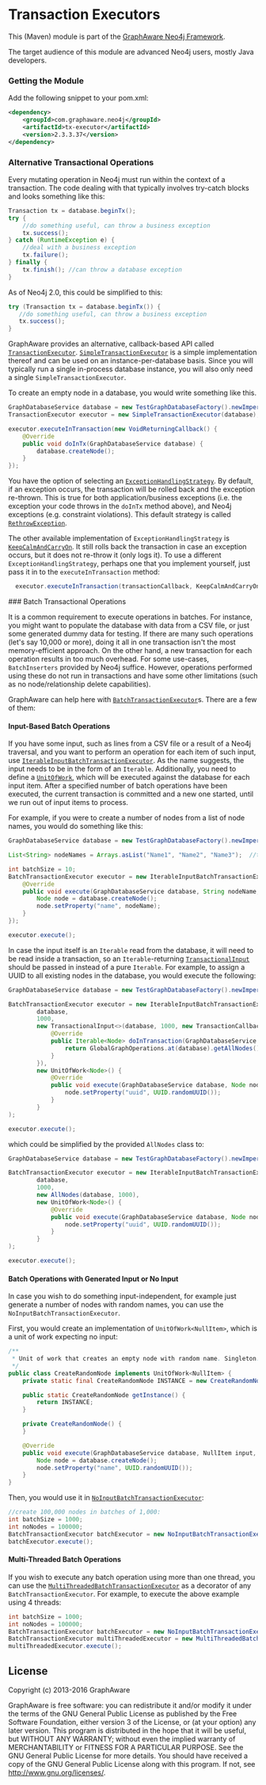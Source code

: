 Transaction Executors
=====================

This (Maven) module is part of the [GraphAware Neo4j Framework](https://github.com/graphaware/neo4j-framework).

The target audience of this module are advanced Neo4j users, mostly Java developers.

### Getting the Module

Add the following snippet to your pom.xml:

```xml
<dependency>
    <groupId>com.graphaware.neo4j</groupId>
    <artifactId>tx-executor</artifactId>
    <version>2.3.3.37</version>
</dependency>
```

### Alternative Transactional Operations

Every mutating operation in Neo4j must run within the context of a transaction. The code dealing with that typically
involves try-catch blocks and looks something like this:

 ```java
 Transaction tx = database.beginTx();
 try {
     //do something useful, can throw a business exception
     tx.success();
 } catch (RuntimeException e) {
     //deal with a business exception
     tx.failure();
 } finally {
     tx.finish(); //can throw a database exception
 }
 ```

 As of Neo4j 2.0, this could be simplified to this:

 ```java
try (Transaction tx = database.beginTx()) {
    //do something useful, can throw a business exception
    tx.success();
}
 ```

GraphAware provides an alternative, callback-based API called [`TransactionExecutor`](http://graphaware.com/site/framework/latest/apidocs/com/graphaware/tx/executor/single/TransactionExecutor.html).
[`SimpleTransactionExecutor`](http://graphaware.com/site/framework/latest/apidocs/com/graphaware/tx/executor/single/SimpleTransactionExecutor.html) is a simple implementation thereof and can be used on an instance-per-database basis.
 Since you will typically run a single in-process database instance, you will also only need a single `SimpleTransactionExecutor`.

To create an empty node in a database, you would write something like this.

```java
GraphDatabaseService database = new TestGraphDatabaseFactory().newImpermanentDatabase(); //only for demo, use your own persistent one!
TransactionExecutor executor = new SimpleTransactionExecutor(database);

executor.executeInTransaction(new VoidReturningCallback() {
    @Override
    public void doInTx(GraphDatabaseService database) {
        database.createNode();
    }
});
```

You have the option of selecting an [`ExceptionHandlingStrategy`](http://graphaware.com/site/framework/latest/apidocs/com/graphaware/tx/executor/single/ExceptionHandlingStrategy.html). By default, if an exception occurs, the transaction will be
 rolled back and the exception re-thrown. This is true for both application/business exceptions (i.e. the exception your
 code throws in the `doInTx` method above), and Neo4j exceptions (e.g. constraint violations). This default strategy is
 called [`RethrowException`](http://graphaware.com/site/framework/latest/apidocs/com/graphaware/tx/executor/single/RethrowException.html).

The other available implementation of `ExceptionHandlingStrategy` is [`KeepCalmAndCarryOn`](http://graphaware.com/site/framework/latest/apidocs/com/graphaware/tx/executor/single/KeepCalmAndCarryOn.html). It still rolls back the transaction
in case an exception occurs, but it does not re-throw it (only logs it). To use a different `ExceptionHandlingStrategy`, perhaps
  one that you implement yourself, just pass it in to the `executeInTransaction` method:

```java
  executor.executeInTransaction(transactionCallback, KeepCalmAndCarryOn.getInstance());
```

<a name="batch-tx"/>
### Batch Transactional Operations

It is a common requirement to execute operations in batches. For instance, you might want to populate the database with
data from a CSV file, or just some generated dummy data for testing. If there are many such operations (let's say 10,000
or more), doing it all in one transaction isn't the most memory-efficient approach. On the other hand, a new transaction
for each operation results in too much overhead. For some use-cases, `BatchInserters` provided by Neo4j suffice. However,
operations performed using these do not run in transactions and have some other limitations (such as no node/relationship
 delete capabilities).

GraphAware can help here with [`BatchTransactionExecutor`](http://graphaware.com/site/framework/latest/apidocs/com/graphaware/tx/executor/batch/BatchTransactionExecutor.html)s. There are a few of them:

#### Input-Based Batch Operations

If you have some input, such as lines from a CSV file or a result of a Neo4j traversal, and you want to perform an operation
for each item of such input, use [`IterableInputBatchTransactionExecutor`](http://graphaware.com/site/framework/latest/apidocs/com/graphaware/tx/executor/batch/IterableInputBatchTransactionExecutor.html). As the name suggests, the input needs to be in the form
of an `Iterable`. Additionally, you need to define a [`UnitOfWork`](http://graphaware.com/site/framework/latest/apidocs/com/graphaware/tx/executor/batch/UnitOfWork.html), which will be executed against the database for each
input item. After a specified number of batch operations have been executed, the current transaction is committed and a
new one started, until we run out of input items to process.

For example, if you were to create a number of nodes from a list of node names, you would do something like this:

```java
GraphDatabaseService database = new TestGraphDatabaseFactory().newImpermanentDatabase(); //only for demo, use your own persistent one!

List<String> nodeNames = Arrays.asList("Name1", "Name2", "Name3");  //there will be many more

int batchSize = 10;
BatchTransactionExecutor executor = new IterableInputBatchTransactionExecutor<>(database, batchSize, nodeNames, new UnitOfWork<String>() {
    @Override
    public void execute(GraphDatabaseService database, String nodeName, int batchNumber, int stepNumber) {
        Node node = database.createNode();
        node.setProperty("name", nodeName);
    }
});

executor.execute();
```

In case the input itself is an `Iterable` read from the database, it will need to be read inside a transaction, so an
`Iterable`-returning [`TransactionalInput`](http://graphaware.com/site/framework/latest/apidocs/com/graphaware/tx/executor/input/TransactionalInput.html) should be passed in instead of a pure `Iterable`. For example, to assign a
 UUID to all existing nodes in the database, you would execute the following:

```java
GraphDatabaseService database = new TestGraphDatabaseFactory().newImpermanentDatabase(); //only for demo, use your own persistent one!

BatchTransactionExecutor executor = new IterableInputBatchTransactionExecutor<>(
        database,
        1000,
        new TransactionalInput<>(database, 1000, new TransactionCallback<Iterable<Node>>() {
            @Override
            public Iterable<Node> doInTransaction(GraphDatabaseService database) throws Exception {
                return GlobalGraphOperations.at(database).getAllNodes();
            }
        }),
        new UnitOfWork<Node>() {
            @Override
            public void execute(GraphDatabaseService database, Node node, int batchNumber, int stepNumber) {
                node.setProperty("uuid", UUID.randomUUID());
            }
        }
);

executor.execute();
```

which could be simplified by the provided `AllNodes` class to:

```java
GraphDatabaseService database = new TestGraphDatabaseFactory().newImpermanentDatabase(); //only for demo, use your own persistent one!

BatchTransactionExecutor executor = new IterableInputBatchTransactionExecutor<>(
        database,
        1000,
        new AllNodes(database, 1000),
        new UnitOfWork<Node>() {
            @Override
            public void execute(GraphDatabaseService database, Node node, int batchNumber, int stepNumber) {
                node.setProperty("uuid", UUID.randomUUID());
            }
        }
);

executor.execute();
```

#### Batch Operations with Generated Input or No Input

In case you wish to do something input-independent, for example just generate a number of nodes with random names, you
can use the `NoInputBatchTransactionExecutor`.

First, you would create an implementation of `UnitOfWork<NullItem>`, which is a unit of work expecting no input:

```java
/**
 * Unit of work that creates an empty node with random name. Singleton.
 */
public class CreateRandomNode implements UnitOfWork<NullItem> {
    private static final CreateRandomNode INSTANCE = new CreateRandomNode();

    public static CreateRandomNode getInstance() {
        return INSTANCE;
    }

    private CreateRandomNode() {
    }

    @Override
    public void execute(GraphDatabaseService database, NullItem input, int batchNumber, int stepNumber) {
        Node node = database.createNode();
        node.setProperty("name", UUID.randomUUID());
    }
}
```

Then, you would use it in [`NoInputBatchTransactionExecutor`](http://graphaware.com/site/framework/latest/apidocs/com/graphaware/tx/executor/batch/NoInputBatchTransactionExecutor.html):

```java
//create 100,000 nodes in batches of 1,000:
int batchSize = 1000;
int noNodes = 100000;
BatchTransactionExecutor batchExecutor = new NoInputBatchTransactionExecutor(database, batchSize, noNodes, CreateRandomNode.getInstance());
batchExecutor.execute();
```

#### Multi-Threaded Batch Operations

If you wish to execute any batch operation using more than one thread, you can use the [`MultiThreadedBatchTransactionExecutor`](http://graphaware.com/site/framework/latest/apidocs/com/graphaware/tx/executor/batch/MultiThreadedBatchTransactionExecutor.html)
 as a decorator of any `BatchTransactionExecutor`. For example, to execute the above example using 4 threads:

```java
int batchSize = 1000;
int noNodes = 100000;
BatchTransactionExecutor batchExecutor = new NoInputBatchTransactionExecutor(database, batchSize, noNodes, CreateRandomNode.getInstance());
BatchTransactionExecutor multiThreadedExecutor = new MultiThreadedBatchTransactionExecutor(batchExecutor, 4);
multiThreadedExecutor.execute();
```

License
-------

Copyright (c) 2013-2016 GraphAware

GraphAware is free software: you can redistribute it and/or modify it under the terms of the GNU General Public License
as published by the Free Software Foundation, either version 3 of the License, or (at your option) any later version.
This program is distributed in the hope that it will be useful, but WITHOUT ANY WARRANTY; without even the implied
warranty of MERCHANTABILITY or FITNESS FOR A PARTICULAR PURPOSE. See the GNU General Public License for more details.
You should have received a copy of the GNU General Public License along with this program.
If not, see <http://www.gnu.org/licenses/>.
